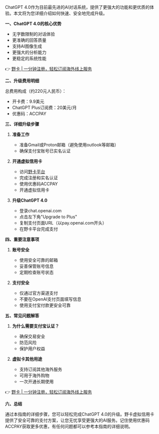 ChatGPT 4.0作为目前最先进的AI对话系统，提供了更强大的功能和更优质的体验。本文将为您详细介绍如何快速、安全地完成升级。

**一、ChatGPT 4.0的核心优势**

- 无字数限制的对话体验
- 更准确的回答质量
- 支持AI图像生成
- 更强大的分析能力
- 更稳定的系统性能

👉 [野卡 | 一分钟注册，轻松订阅海外线上服务](https://bit.ly/bewildcard)

**二、升级费用明细**

总费用构成（约220元人民币）：
- 开卡费：9.9美元
- ChatGPT Plus订阅费：20美元/月
- 优惠码：ACCPAY

**三、详细升级步骤**

1. **准备工作**
   - 准备Gmail或Proton邮箱（避免使用outlook等邮箱）
   - 确保支付宝账号已实名认证

2. **开通虚拟信用卡**
   - 访问[野卡平台](https://bit.ly/bewildcard)
   - 完成注册和实名认证
   - 使用优惠码ACCPAY
   - 开通虚拟信用卡

3. **升级ChatGPT 4.0**
   - 登录chat.openai.com
   - 点击左下角"Upgrade to Plus"
   - 复制支付页面URL（以pay.openai.com开头）
   - 在野卡平台完成支付

**四、重要注意事项**

1. **账号安全**
   - 使用安全可靠的邮箱
   - 妥善保管账号信息
   - 定期检查账号状态

2. **支付安全**
   - 仅通过官方渠道支付
   - 不要在OpenAI支付页面填写信息
   - 使用支付宝付款更安全可靠

**五、常见问题解答**

1. **为什么需要支付宝认证？**
   - 确保交易安全
   - 防范风险
   - 保护用户权益

2. **虚拟卡其他用途**
   - 支持订阅其他海外服务
   - 可用于海外购物
   - 一次开通长期使用

👉 [野卡 | 一分钟注册，轻松订阅海外线上服务](https://bit.ly/bewildcard)

**六、总结**

通过本指南的详细步骤，您可以轻松完成ChatGPT 4.0的升级。野卡虚拟信用卡提供了安全可靠的支付方案，让您无忧享受更强大的AI服务。记住使用优惠码ACCPAY获取更多优惠，有任何问题都可以参考本指南的详细说明。